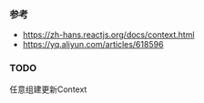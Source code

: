 ### 参考
- https://zh-hans.reactjs.org/docs/context.html
- https://yq.aliyun.com/articles/618596

### TODO
任意组建更新Context
